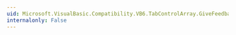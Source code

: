 ```yaml
---
uid: Microsoft.VisualBasic.Compatibility.VB6.TabControlArray.GiveFeedback
internalonly: False
---
```

